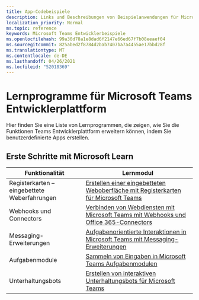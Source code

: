 ```yaml
---
title: App-Codebeispiele
description: Links und Beschreibungen von Beispielanwendungen für Microsoft Teams Entwicklerplattform
localization_priority: Normal
ms.topic: reference
keywords: Microsoft Teams Entwicklerbeispiele
ms.openlocfilehash: 99a30d78a1e8dad6f2147e66ed67f7b08eeaef04
ms.sourcegitcommit: 825abed2f8784d2bab7407ba7a4455ae17bbd28f
ms.translationtype: MT
ms.contentlocale: de-DE
ms.lasthandoff: 04/26/2021
ms.locfileid: "52018369"
---
```

# <a name="tutorials-for-the-microsoft-teams-developer-platform"></a>Lernprogramme für Microsoft Teams Entwicklerplattform

Hier finden Sie eine Liste von Lernprogrammen, die zeigen, wie Sie die Funktionen Teams Entwicklerplattform erweitern können, indem Sie benutzerdefinierte Apps erstellen.

## <a name="getting-started-with-microsoft-learn"></a>Erste Schritte mit Microsoft Learn

| **Funktionalität**| **Lernmodul**|
|--------|-------------|
| Registerkarten – eingebettete Weberfahrungen  |  [Erstellen einer eingebetteten Weboberfläche mit Registerkarten für Microsoft Teams](https://docs.microsoft.com/learn/modules/embedded-web-experiences/) |
| Webhooks und Connectors  |  [Verbinden von Webdiensten mit Microsoft Teams mit Webhooks und Office 365-Connectors](https://docs.microsoft.com/learn/modules/msteams-webhooks-connectors/) |
|Messaging-Erweiterungen  | [Aufgabenorientierte Interaktionen in Microsoft Teams mit Messaging-Erweiterungen](https://docs.microsoft.com/learn/modules/msteams-messaging-extensions/)  |
| Aufgabenmodule |  [Sammeln von Eingaben in Microsoft Teams Aufgabenmodulen](https://docs.microsoft.com/learn/modules/msteams-task-modules/) |
| Unterhaltungsbots  | [Erstellen von interaktiven Unterhaltungsbots für Microsoft Teams](https://docs.microsoft.com/learn/modules/msteams-conversation-bots/)  |


